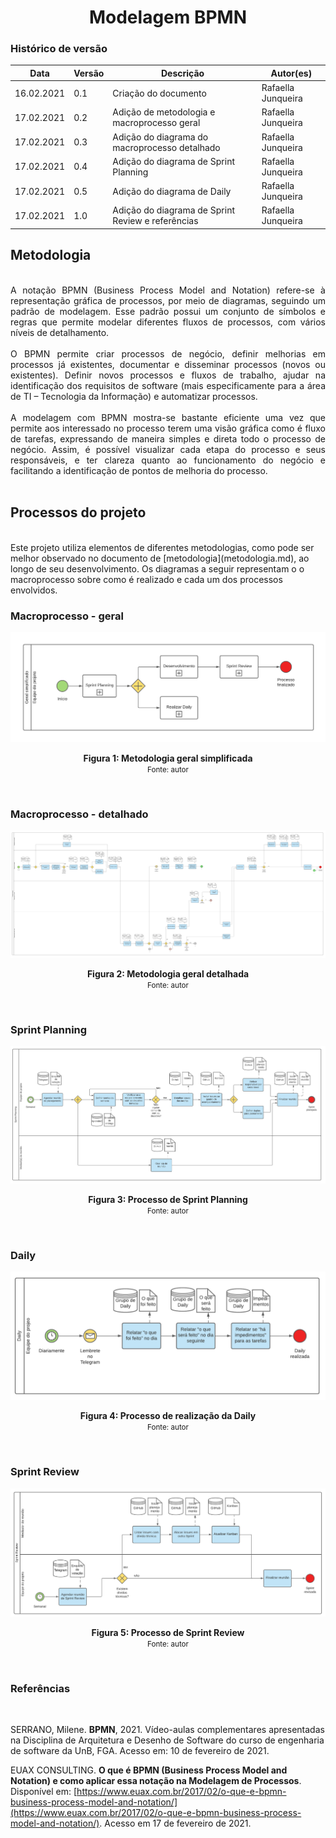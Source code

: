 # <center> Modelagem BPMN
### Histórico de versão 
|Data | Versão | Descrição | Autor(es)
| -- | -- | -- | -- |
| 16.02.2021 | 0.1 | Criação do documento | Rafaella Junqueira |
| 17.02.2021 | 0.2 | Adição de metodologia e macroprocesso geral | Rafaella Junqueira |
| 17.02.2021 | 0.3 | Adição do diagrama do macroprocesso detalhado | Rafaella Junqueira |
| 17.02.2021 | 0.4 | Adição do diagrama de Sprint Planning | Rafaella Junqueira |
| 17.02.2021 | 0.5 | Adição do diagrama de Daily | Rafaella Junqueira |
| 17.02.2021 | 1.0 | Adição do diagrama de Sprint Review e referências | Rafaella Junqueira |

## Metodologia

<div align="justify">
<br>
A notação BPMN (Business Process Model and Notation) refere-se à representação gráfica de processos, por meio de diagramas, seguindo um padrão de modelagem. Esse padrão possui um conjunto de símbolos e regras que permite modelar diferentes fluxos de processos, com vários níveis de detalhamento.
<br><br>
O BPMN permite criar processos de negócio, definir melhorias em processos já existentes, documentar e disseminar processos (novos ou existentes). Definir novos processos e fluxos de trabalho, ajudar na identificação dos requisitos de software (mais especificamente para a área de TI – Tecnologia da Informação) e automatizar processos.
<br><br>
A modelagem com BPMN mostra-se bastante eficiente uma vez que permite aos interessado no processo terem uma visão gráfica como é fluxo de tarefas, expressando de maneira simples e direta todo o processo de negócio. Assim, é possível visualizar cada etapa do processo e seus responsáveis, e ter clareza quanto ao funcionamento do negócio e facilitando a identificação de pontos de melhoria do processo.
</div><br>

## Processos do projeto
<br>
Este projeto utiliza elementos de diferentes metodologias, como pode ser melhor observado no documento de [metodologia](metodologia.md), ao longo de seu desenvolvimento. Os diagramas a seguir representam o o macroprocesso sobre como é realizado e cada um dos processos envolvidos.
<br>

### Macroprocesso - geral
<p align='center'>
<img src="../../img/bpmn/bpmn-metodologia-geral.png">
    <figcaption align='center'>
        <b>Figura 1: Metodologia geral simplificada</b>
        <br>
    <small>Fonte: autor</small>
    </figcaption>
</p><br>

### Macroprocesso - detalhado
<p align='center'>
<img src="../../img/bpmn/bpmn-metodologia-expandido.png">
    <figcaption align='center'>
        <b>Figura 2: Metodologia geral detalhada</b>
        <br>
    <small>Fonte: autor</small>
    </figcaption>
</p><br>

### Sprint Planning
<p align='center'>
<img src="../../img/bpmn/bpmn-sprint-planning.png">
    <figcaption align='center'>
        <b>Figura 3: Processo de Sprint Planning</b>
        <br>
    <small>Fonte: autor</small>
    </figcaption>
</p><br>

### Daily
<p align='center'>
<img src="../../img/bpmn/bpmn-daily.png">
    <figcaption align='center'>
        <b>Figura 4: Processo de realização da Daily</b>
        <br>
    <small>Fonte: autor</small>
    </figcaption>
</p><br>

### Sprint Review
<p align='center'>
<img src="../../img/bpmn/bpmn-sprint-review.png">
    <figcaption align='center'>
        <b>Figura 5: Processo de Sprint Review </b>
        <br>
    <small>Fonte: autor</small>
    </figcaption>
</p><br>

### Referências
<br>

SERRANO, Milene. **BPMN**, 2021. Vídeo-aulas complementares apresentadas na Disciplina de Arquitetura e Desenho de Software do curso de engenharia de software da UnB, FGA. Acesso em: 10 de fevereiro de 2021.

EUAX CONSULTING. **O que é BPMN (Business Process Model and Notation) e como aplicar essa notação na Modelagem de Processos**. Disponível em: [https://www.euax.com.br/2017/02/o-que-e-bpmn-business-process-model-and-notation/](https://www.euax.com.br/2017/02/o-que-e-bpmn-business-process-model-and-notation/). Acesso em 17 de fevereiro de 2021.